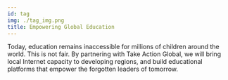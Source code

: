 ```yaml
---
id: tag
img: ./tag_img.png
title: Empowering Global Education
---
```


Today, education remains inaccessible for millions  of children around the world. This is not fair. By partnering with Take Action Global, we will bring local Internet capacity to developing regions, and  build educational platforms that empower the forgotten leaders of tomorrow.
